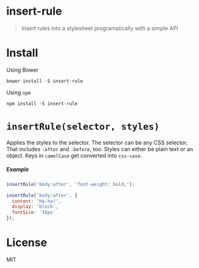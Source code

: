 # insert-rule

> Insert rules into a stylesheet programatically with a simple API

# Install

Using Bower

```shell
bower install -S insert-rule
```

Using `npm`

```shell
npm install -S insert-rule
```

# `insertRule(selector, styles)`

Applies the styles to the selector. The selector can be any CSS selector. That includes `:after` and `:before`, too. Styles can either be plain text or an object. Keys in `camelCase` get converted into `css-case`.

##### Example

```js
insertRule('body:after', 'font-weight: bold;');
```

```js
insertRule('body:after', {
  content: 'Ha-ha!',
  display: 'block',
  fontSize: '16px'
});
```

# License

MIT
